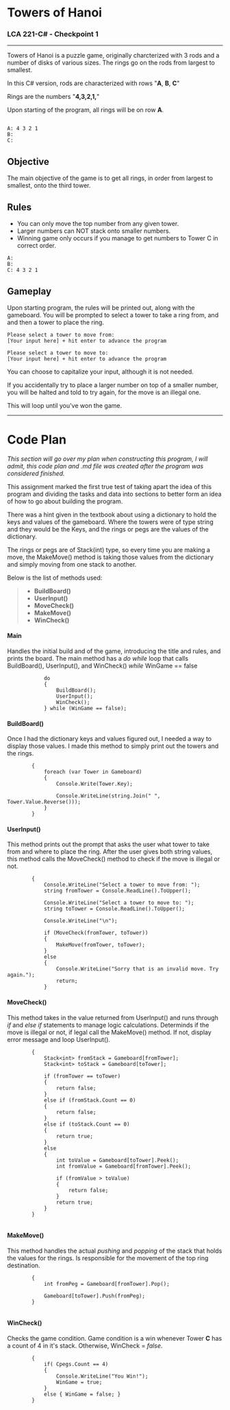 # Towers of Hanoi

### LCA 221-C# - Checkpoint 1

---
Towers of Hanoi is a  puzzle game, originally charcterized with 3 rods and a number of disks of various sizes.
The rings go on the rods from largest to smallest. 

In this C# version, rods are characterized with rows "**A**, **B**, **C**"

Rings are the numbers "**4,3,2,1,**"

Upon starting of the program, all rings will be on row **A**. 

``` 

A: 4 3 2 1  
B:
C:

```

## Objective

The main objective of the game is to get all rings, in order from largest to smallest, onto the third tower. 

## Rules
- You can only move the top number from any given tower.
- Larger numbers can NOT stack onto smaller numbers.
- Winning game only occurs if you manage to get numbers to Tower C in correct order.
 ``` 
A:
B:
C: 4 3 2 1

 ```

## Gameplay 

Upon starting program, the rules will be printed out, along with the gameboard. 
You will be prompted to select a tower to take a ring from, and and then a tower to place the ring.

``` 
Please select a tower to move from:
[Your input here] + hit enter to advance the program

Please select a tower to move to: 
[Your input here] + hit enter to advance the program
```
You can choose to capitalize your input, although it is not needed.

If you accidentally try to place a larger number on top of a smaller number, you will be halted and told to try again, for the move is an illegal one.

This will loop until you've won the game.

---

# Code Plan

 *This section will go over my plan when constructing this program, I will admit, this code plan and .md file was created after the program was considered finished.*

This assignment marked the first true test of taking apart the idea of this program and dividing the tasks and data into sections to better form an idea of how to go about building the program.

There was a hint given in the textbook about using a dictionary to hold the keys and values of the gameboard.
Where the towers were of type string and they would be the Keys, and the rings or pegs are the values of the dictionary. 

The rings or pegs are of Stack(int) type, so every time you are making a move, the MakeMove() method is taking those values from the dictionary and simply moving from one stack to another. 

Below is the list of methods used:


>- **BuildBoard()**
>- **UserInput()**
>- **MoveCheck()**
>- **MakeMove()**
>- **WinCheck()**

#### Main
Handles the initial build and of the game, introducing the title and rules, and prints the board.
The main method has a *do while* loop that calls BuildBoard(), UserInput(), and WinCheck() *while* WinGame == false
```
            do
            {
                BuildBoard();
                UserInput();
                WinCheck();
            } while (WinGame == false);
```


#### BuildBoard()
Once I had the dictionary keys and values figured out, I needed a way to display those values. 
I made this method to simply print out the towers and the rings.

```
        {
            foreach (var Tower in Gameboard)
            {
                Console.Write(Tower.Key);

                Console.WriteLine(string.Join(" ", Tower.Value.Reverse()));
            }
        }
```
#### UserInput()
This method prints out the prompt that asks the user what tower to take from and where to place the ring.
After the user gives both string values, this method calls the MoveCheck() method to check if the move is illegal or not.
```
        {
            Console.WriteLine("Select a tower to move from: ");
            string fromTower = Console.ReadLine().ToUpper();

            Console.WriteLine("Select a tower to move to: ");
            string toTower = Console.ReadLine().ToUpper();

            Console.WriteLine("\n");

            if (MoveCheck(fromTower, toTower))
            {
                MakeMove(fromTower, toTower);
            }
            else
            {
                Console.WriteLine("Sorry that is an invalid move. Try again.");
                return;
            }

```
#### MoveCheck()
This method takes in the value returned from UserInput() and runs through *if* and *else if* statements to manage logic calculations.
Determinds if the move is illegal or not, if legal call the MakeMove() method. If not, display error message and loop UserInput().
```
        {
            Stack<int> fromStack = Gameboard[fromTower];
            Stack<int> toStack = Gameboard[toTower];

            if (fromTower == toTower)
            {
                return false;
            }
            else if (fromStack.Count == 0)
            {
                return false;
            }
            else if (toStack.Count == 0)
            {
                return true;
            }
            else
            {
                int toValue = Gameboard[toTower].Peek();
                int fromValue = Gameboard[fromTower].Peek();

                if (fromValue > toValue)
                {
                    return false;
                }
                return true;
            }
        }


```
#### MakeMove()
This method handles the actual *pushing* and *popping* of the stack that holds the values for the rings. 
Is responsible for the movement of the top ring destination.
```
        {
            int fromPeg = Gameboard[fromTower].Pop();

            Gameboard[toTower].Push(fromPeg);
        }


```
#### WinCheck()
Checks the game condition. Game condition is a win whenever Tower **C** has a count of 4 in it's stack. Otherwise, WinCheck = *false*.
```
        {
            if( Cpegs.Count == 4)
            {
                Console.WriteLine("You Win!");
                WinGame = true;
            }
            else { WinGame = false; }
        }

```